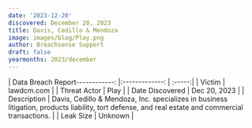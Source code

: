 ```yaml
---
date: '2023-12-20'
discovered: December 20, 2023
title: Davis, Cedillo & Mendoza
image: images/blog/Play.png
author: Breachsense Support
draft: false
yearmonths: 2023/december
---
```


| Data Breach Report------------:     |:-------------:    | :-----:|
| Victim      | lawdcm.com      | 
| Threat Actor      | Play      | 
| Date Discovered      | Dec 20, 2023      | 
| Description      | Davis, Cedillo & Mendoza, Inc. specializes in business litigation, products liability, tort defense, and real estate and commercial transactions.      | 
| Leak Size      | Unknown      | 

